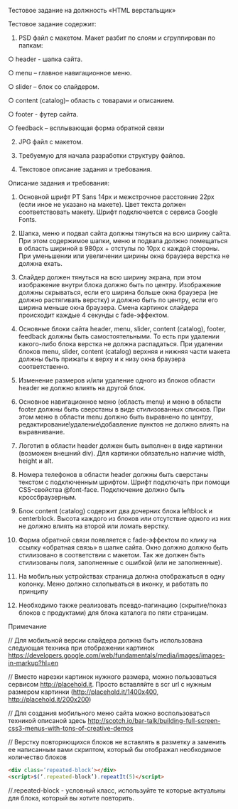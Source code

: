 Тестовое задание на должность «HTML верстальщик»

Тестовое задание содержит:
1.    PSD файл с макетом. Макет разбит по слоям и сгруппирован по папкам:

○     header - шапка сайта.

○     menu – главное навигационное меню.

○     slider – блок со слайдером.

○     content (catalog)– область с товарами и описанием.

○     footer - футер сайта.

○     feedback – всплывающая форма обратной связи

2.    JPG файл с макетом.

3.    Требуемую для начала разработки структуру файлов.

4.    Текстовое описание задания и требования.

Описание задания и требования:

1.    Основной шрифт PT Sans 14px и межстрочное расстояние 22px (если иное не указано на макете). Цвет текста должен соответствовать макету. Шрифт подключается с сервиса Google Fonts.

2.    Шапка, меню и подвал сайта должны тянуться на всю ширину сайта. При этом содержимое шапки, меню и подвала должно помещаться в область шириной в 980px + отступы по 10px с каждой стороны. При уменьшении или увеличении ширины окна браузера верстка не должна ехать.

3.    Слайдер должен тянуться на всю ширину экрана, при этом изображение внутри блока должно быть по центру. Изображение должны скрываться, если его ширина больше окна браузера (не должно растягивать верстку) и должно быть по центру, если его ширина меньше окна браузера. Смена картинок слайдера происходит каждые 4 секунды с fade-эффектом.

4.    Основные блоки сайта header, menu, slider, content (catalog), footer, feedback должны быть самостоятельными. То есть при удалении какого-либо блока верстка не должна распадаться. При удалении блоков menu, slider, content (catalog) верхняя и нижняя части макета должны быть прижаты к верху и к низу окна браузера соответственно.
5.    Изменение размеров и/или удаление одного из блоков области header не должно влиять на другой блок.

6.    Основное навигационное меню (область menu) и меню в области footer должны быть сверстаны в виде стилизованных списков. При этом меню в области menu должно быть выравнено по центру, редактирование\удаление\добавление пунктов не должно влиять на выравнивание.

7.    Логотип в области header должен быть выполнен в виде картинки (возможен внешний div). Для картинки обязательно наличие width, height и alt.

8.    Номера телефонов в области header должны быть сверстаны текстом с подключенным шрифтом. Шрифт подключать при помощи CSS-свойства @font-face. Подключение должно быть кроссбраузерным.

9.  Блок content (catalog) содержит два дочерних блока leftblock и centerblock. Высота каждого из блоков или отсутствие одного из них не должно влиять на второй или ломать верстку.

10.  Форма обратной связи появляется с fade-эффектом по клику на ссылку «обратная связь» в шапке сайта. Окно должно должно быть стилизовано в соответствии с макетом. Так же должен быть стилизованы поля, заполненные с ошибкой (или не заполненные).

11. На мобильных устройствах страница должна отображаться в одну колонку. Меню должно схлопываться в иконку, и работать по принципу

12. Необходимо также реализовать псевдо-пагинацию (скрытие/показ блоков с продуктами) для блока каталога по пяти страницам.

Примечание

// Для мобильной версии слайдера должна быть использована следующая техника при отображении картинок https://developers.google.com/web/fundamentals/media/images/images-in-markup?hl=en

// Вместо нарезки картинок нужного размера, можно пользоваться сервисом http://placehold.it. Просто вставляйте в scr url с нужным размером картинки (http://placehold.it/1400x400, http://placehold.it/200x200)

// Для создания мобильного меню сайта можно воспользоваться техникой описаной здесь http://scotch.io/bar-talk/building-full-screen-css3-menus-with-tons-of-creative-demos

// Верстку повторяющихся блоков не вставлять в разметку а заменить ее написанным вами скриптом, который бы отображал необходимое количество блоков
```html
<div class=‘repeated-block’></div>
<script>$(‘.repeated-block’).repeatIt(5)</script>
```
//.repeated-block - условный класс, используйте те которые актуальны для блока, который вы хотите повторить.


